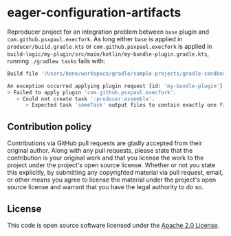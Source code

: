 # eager-configuration-artifacts

Reproducer project for an integration problem between `base` plugin and `com.github.psxpaul.execfork`.
As long either `base` is applied in `producer/build.gradle.kts` or `com.github.psxpaul.execfork` is applied in
`build-logic/my-plugin/src/main/kotlin/my-bundle-plugin.gradle.kts`, running `./gradlew tasks` fails with:

```bash
Build file '/Users/bene/workspace/gradle/sample-projects/gradle-sandbox/eager-configuration-artifacts/producer/build.gradle.kts' line: 1

An exception occurred applying plugin request [id: 'my-bundle-plugin']
> Failed to apply plugin 'com.github.psxpaul.execfork'.
   > Could not create task ':producer:assemble'.
      > Expected task 'someTask' output files to contain exactly one file, however, it contains no files.
```

## Contribution policy

Contributions via GitHub pull requests are gladly accepted from their original author. Along with any pull requests, please state that the contribution is your original work and that you license the work to the project under the project's open source license. Whether or not you state this explicitly, by submitting any copyrighted material via pull request, email, or other means you agree to license the material under the project's open source license and warrant that you have the legal authority to do so.

## License

This code is open source software licensed under the [Apache 2.0 License](https://www.apache.org/licenses/LICENSE-2.0.html).
